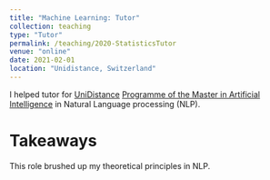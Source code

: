 ```yaml
---
title: "Machine Learning: Tutor"
collection: teaching
type: "Tutor"
permalink: /teaching/2020-StatisticsTutor
venue: "online"
date: 2021-02-01
location: "Unidistance, Switzerland"
---
```

I helped tutor for [UniDistance](https://unidistance.ch/en/)  [Programme of the Master in Artificial Intelligence](https://unidistance.ch/en/mathematics-and-computer-science/master-in-artificial-intelligence/programme-of-the-master-in-artificial-intelligence)
in Natural Language processing (NLP).

Takeaways
======
This role brushed up my theoretical principles in NLP. 

